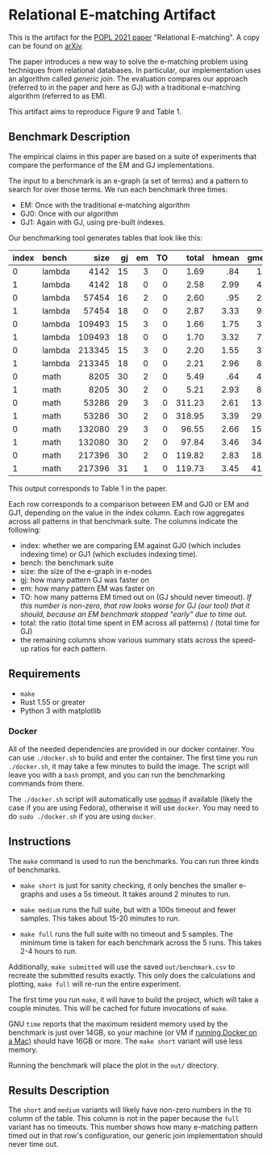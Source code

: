 # Relational E-matching Artifact

This is the artifact for the
[POPL 2021 paper](https://popl22.sigplan.org/details/POPL-2022-popl-research-papers/35/Relational-E-Matching)
"Relational E-matching".
A copy can be found on 
[arXiv](https://arxiv.org/abs/2108.02290).

The paper introduces a new way to solve the e-matching problem 
using techniques from relational databases.
In particular, our implementation uses an algorithm called _generic join_.
The evaluation compares our approach (referred to in the paper and here as GJ)
with a traditional e-matching algorithm (referred to as EM).

This artifact aims to reproduce Figure 9 and Table 1.

## Benchmark Description

The empirical claims in this paper are based on a suite 
of experiments that compare the performance of the 
EM and GJ implementations.

The input to a benchmark is 
an e-graph (a set of terms) and 
a pattern to search for over those terms.
We run each benchmark three times:

- EM: Once with the traditional e-matching algorithm
- GJ0: Once with our algorithm
- GJ1: Again with GJ, using pre-built indexes.

Our benchmarking tool generates tables that look like this:

|index|  bench|       size|  gj|  em| TO|   total|    hmean|    gmean|     best|     medn|    worst |
| :-- |   :-- |       --: | --:| --:| --:|    --:|      --:|      --:|      --:|      --:|       --:|
|0|     lambda|       4142|  15|   3|  0|    1.69|      .84|     1.71|    13.62|     1.60|      .12 |
|1|     lambda|       4142|  18|   0|  0|    2.58|     2.99|     4.23|    39.17|     3.68|     1.10 |
|0|     lambda|      57454|  16|   2|  0|    2.60|      .95|     2.66|   136.54|     2.65|      .12 |
|1|     lambda|      57454|  18|   0|  0|    2.87|     3.33|     9.11|   406.70|     4.05|     1.03 |
|0|     lambda|     109493|  15|   3|  0|    1.66|     1.75|     3.11|   148.96|     2.03|      .65 |
|1|     lambda|     109493|  18|   0|  0|    1.70|     3.32|     7.46|   291.18|     4.10|     1.05 |
|0|     lambda|     213345|  15|   3|  0|    2.20|     1.55|     3.40|   304.33|     1.72|      .43 |
|1|     lambda|     213345|  18|   0|  0|    2.21|     2.96|     8.23|   501.12|     5.04|     1.04 |
|0|       math|       8205|  30|   2|  0|    5.49|      .64|     4.61|    66.54|     2.79|      .03 |
|1|       math|       8205|  30|   2|  0|    5.21|     2.93|     8.62|  1630.00|     5.48|      .62 |
|0|       math|      53286|  29|   3|  0|  311.23|     2.61|    13.50|    5.0e4|     3.62|      .74 |
|1|       math|      53286|  30|   2|  0|  318.95|     3.39|    29.60|    1.3e6|    30.72|      .74 |
|0|       math|     132080|  29|   3|  0|   96.55|     2.66|    15.18|    6.1e4|     4.02|      .60 |
|1|       math|     132080|  30|   2|  0|   97.84|     3.46|    34.16|    2.4e6|    68.71|      .75 |
|0|       math|     217396|  30|   2|  0|  119.82|     2.83|    18.34|    1.0e5|     3.91|      .72 |
|1|       math|     217396|  31|   1|  0|  119.73|     3.45|    41.35|    8.6e6|    80.84|      .76 |

This output corresponds to Table 1 in the paper. 

Each row corresponds to a comparison between EM and GJ0 or EM and GJ1, 
depending on the value in the index column. 
Each row aggregates across all patterns in that benchmark suite.
The columns indicate the following:

- index: whether we are comparing EM against GJ0 (which includes indexing time) or GJ1 (which excludes indexing time).
- bench: the benchmark suite
- size: the size of the e-graph in e-nodes
- gj: how many pattern GJ was faster on
- em: how many pattern EM was faster on
- TO: how many patterns EM timed out on (GJ should never timeout).
  *If this number is non-zero, that row looks worse for GJ (our tool) that it should, because an EM benchmark stopped "early" due to time out.*
- total: the ratio (total time spent in EM across all patterns) / (total time for GJ)
- the remaining columns show various summary stats across the speed-up ratios for each pattern.

## Requirements

- `make`
- Rust 1.55 or greater
- Python 3 with matplotlib

### Docker

All of the needed dependencies are provided in our docker container.
You can use `./docker.sh` to build and enter the container.
The first time you run `./docker.sh`, it may take a few minutes to build the image.
The script will leave you with a `bash` prompt, 
and you can run the benchmarking commands from there.

The `./docker.sh` script will automatically use [`podman`](https://podman.io/)
if available (likely the case if you are using Fedora), otherwise it will use `docker`.
You may need to do `sudo ./docker.sh` if you are using `docker`.

## Instructions

The `make` command is used to run the benchmarks. 
You can run three kinds of benchmarks.

- `make short` is just for sanity checking,
  it only benches the smaller e-graphs and uses a 5s timeout.
  It takes around 2 minutes to run.

- `make medium` runs the full suite, but with a 100s timeout and fewer samples.
  This takes about 15-20 minutes to run.

- `make full` runs the full suite with no timeout and 5 samples.
  The minimum time is taken for each benchmark across the 5 runs.
  This takes 2-4 hours to run.

Additionally, `make submitted` will use the saved `out/benchmark.csv` 
to recreate the submitted results exactly.
This only does the calculations and plotting, 
`make full` will re-run the entire experiment.

The first time you run `make`, 
it will have to build the project, which will take a couple minutes.
This will be cached for future invocations of `make`.

GNU `time` reports that the maximum resident memory used by the benchmark is
just over 14GB, so your machine 
(or VM if [running Docker on a Mac](https://docs.docker.com/desktop/mac/#resources)) 
should have 16GB or more. 
The `make short` variant will use less memory.

Running the benchmark will place the plot in the `out/` directory.

## Results Description

The `short` and `medium` variants will likely have non-zero numbers in the `TO`
column of the table.
This column is not in the paper because the `full` variant has no timeouts.
This number shows how many e-matching pattern timed out in that row's configuration,
our generic join implementation should never time out.
